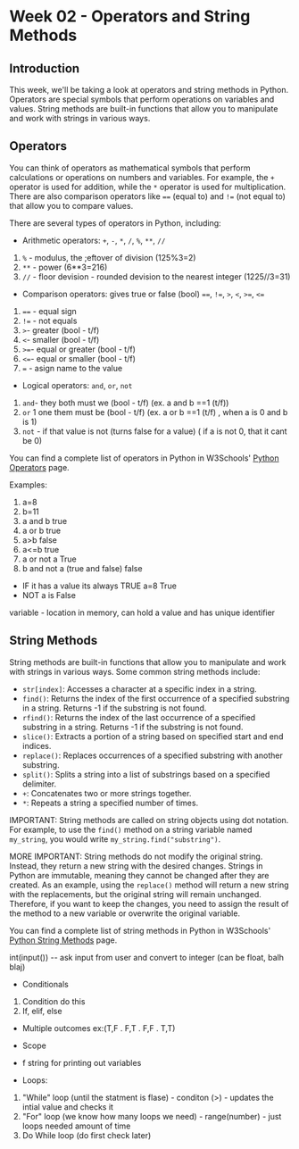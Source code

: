 # Week 02 - Operators and String Methods

## Introduction

This week, we'll be taking a look at operators and string methods in Python. Operators are special symbols that perform operations on variables and values. String methods are built-in functions that allow you to manipulate and work with strings in various ways.

## Operators

You can think of operators as mathematical symbols that perform calculations or operations on numbers and variables. For example, the `+` operator is used for addition, while the `*` operator is used for multiplication. There are also comparison operators like `==` (equal to) and `!=` (not equal to) that allow you to compare values.

There are several types of operators in Python, including:

- Arithmetic operators: `+`, `-`, `*`, `/`, `%`, `**`, `//`
1. `%` - modulus, the ;eftover of division (125%3=2)
2. `**` - power (6**3=216)
3. `//` - floor devision - rounded devision to the nearest integer (1225//3=31)
- Comparison operators: gives true or false (bool) `==`, `!=`, `>`, `<`, `>=`, `<=`
1. `==` - equal sign 
2. `!=` - not equals
3. `>`- greater (bool - t/f)
4. `<`- smaller (bool - t/f)
5. `>=`- equal or greater (bool - t/f)
6. `<=`- equal or smaller (bool - t/f)
7. `=` - asign name to the value

- Logical operators: `and`, `or`, `not`
1. `and`- they both must we  (bool -  t/f) (ex. a and b ==1 (t/f))
2. `or` 1 one them must be (bool -  t/f)  (ex. a or b ==1 (t/f) , when a is 0 and b is 1)
3. `not` - if that value is not (turns false for a value) ( if a is not 0, that it cant be 0)

You can find a complete list of operators in Python in W3Schools' [Python Operators](https://www.w3schools.com/python/python_operators.asp) page.

Examples:
1. a=8 
2. b=11
3. a and b true
4. a or b  true
5. a>b false
6. a<=b true
7. a or not a True
8. b and not a (true and false) false
- IF it has a value its always TRUE a=8 True
- NOT a is False

variable - location in memory, can hold a value and has unique identifier

## String Methods

String methods are built-in functions that allow you to manipulate and work with strings in various ways. Some common string methods include:

- `str[index]`: Accesses a character at a specific index in a string.
- `find()`: Returns the index of the first occurrence of a specified substring in a string. Returns -1 if the substring is not found.
- `rfind()`: Returns the index of the last occurrence of a specified substring in a string. Returns -1 if the substring is not found.
- `slice()`: Extracts a portion of a string based on specified start and end indices.
- `replace()`: Replaces occurrences of a specified substring with another substring.
- `split()`: Splits a string into a list of substrings based on a specified delimiter.
- `+`: Concatenates two or more strings together.
- `*`: Repeats a string a specified number of times.

IMPORTANT: String methods are called on string objects using dot notation. For example, to use the `find()` method on a string variable named `my_string`, you would write `my_string.find("substring")`.

MORE IMPORTANT: String methods do not modify the original string. Instead, they return a new string with the desired changes. Strings in Python are immutable, meaning they cannot be changed after they are created. As an example, using the `replace()` method will return a new string with the replacements, but the original string will remain unchanged. Therefore, if you want to keep the changes, you need to assign the result of the method to a new variable or overwrite the original variable.

You can find a complete list of string methods in Python in W3Schools' [Python String Methods](https://www.w3schools.com/python/python_strings_methods.asp) page.

int(input()) -- ask input from user and convert to integer  (can be float, balh blaj)

- Conditionals
1. Condition do this 
2. If, elif, else

- Multiple outcomes ex:(T,F . F,T . F,F . T,T)

- Scope

- f string for printing out variables

- Loops:
1. "While" loop (until the statment is flase) - conditon (>) - updates the intial value and checks it
2. "For" loop (we know how many loops we need) - range(number) - just loops needed amount of time
3. Do While loop (do first check later)